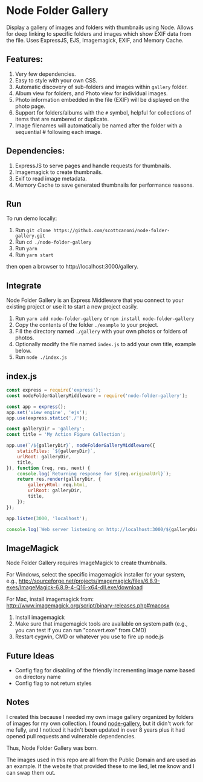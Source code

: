 Node Folder Gallery
====

Display a gallery of images and folders with thumbnails using Node.  Allows for deep linking to specific folders and images which show EXIF data from the file.  Uses ExpressJS, EJS, Imagemagick, EXIF, and Memory Cache.

Features:
----

1. Very few dependencies.
2. Easy to style with your own CSS.
3. Automatic discovery of sub-folders and images within `gallery` folder.
4. Album view for folders, and Photo view for individual images.
5. Photo information embedded in the file (EXIF) will be displayed on the photo page.
6. Support for folders/albums with the `#` symbol, helpful for collections of items that are numbered or duplicate.
7. Image filenames will automatically be named after the folder with a sequential # following each image.

Dependencies:
----

1. ExpressJS to serve pages and handle requests for thumbnails.
2. Imagemagick to create thumbnails.
3. Exif to read image metadata.
4. Memory Cache to save generated thumbnails for performance reasons.


Run
----

To run demo locally:

1. Run `git clone https://github.com/scottcanoni/node-folder-gallery.git`
2. Run `cd ./node-folder-gallery`
3. Run `yarn`
4. Run `yarn start`

then open a browser to  http://localhost:3000/gallery.


Integrate
----

Node Folder Gallery is an Express Middleware that you connect to your existing project or use it to start a new project easily.

1. Run `yarn add node-folder-gallery` or `npm install node-folder-gallery`
2. Copy the contents of the folder `./example` to your project.
3. Fill the directory named `./gallery` with your own photos or folders of photos.
4. Optionally modify the file named `index.js` to add your own title, example below.
5. Run `node ./index.js`


index.js
-------

```js
const express = require('express');
const nodeFolderGalleryMiddleware = require('node-folder-gallery');

const app = express();
app.set('view engine', 'ejs');
app.use(express.static('./'));

const galleryDir = 'gallery';
const title = 'My Action Figure Collection';

app.use(`/${galleryDir}`, nodeFolderGalleryMiddleware({
    staticFiles: `${galleryDir}`,
    urlRoot: galleryDir,
    title,
}), function (req, res, next) {
    console.log(`Returning response for ${req.originalUrl}`);
    return res.render(galleryDir, {
        galleryHtml: req.html,
        urlRoot: galleryDir,
        title,
    });
});

app.listen(3000, 'localhost');

console.log(`Web server listening on http://localhost:3000/${galleryDir}`);
```

ImageMagick
----
Node Folder Gallery requires ImageMagick to create thumbnails.

For Windows, select the specific imagemagick installer for your system, e.g., http://sourceforge.net/projects/imagemagick/files/6.8.9-exes/ImageMagick-6.8.9-4-Q16-x64-dll.exe/download

For Mac, install imagemagick from: http://www.imagemagick.org/script/binary-releases.php#macosx

1. Install imagemagick
2. Make sure that imagemagick tools are available on system path (e.g., you can test if you can run "convert.exe" from CMD)
3. Restart cygwin, CMD or whatever you use to fire up node.js

Future Ideas
----

- Config flag for disabling of the friendly incrementing image name based on directory name
- Config flag to not return styles

Notes
----

I created this because I needed my own image gallery organized by folders of images for my own collection. I found [node-gallery](https://github.com/cianclarke/node-gallery), but it didn't work for me
fully, and I noticed it hadn't been updated in over 8 years plus it had opened pull requests and vulnerable dependencies.

Thus, Node Folder Gallery was born.

The images used in this repo are all from the Public Domain and are used as an example. If the website that provided these to me lied, let me know and I can swap them out.
